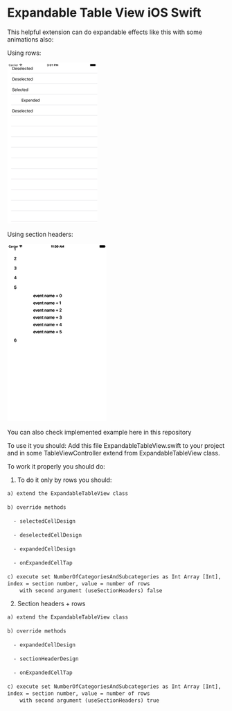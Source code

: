 # Expandable Table View iOS Swift

This helpful extension can do expandable effects like this with some animations also:

Using rows:

![alt tag](https://github.com/rudald/expandedTableViewIOSSwift/blob/master/ExpandableTableView/rowScreenShot_37.png)

Using section headers:

![alt tag](https://github.com/rudald/expandedTableViewIOSSwift/blob/master/ExpandableTableView/sectionHeadersAndRows_37.png)

You can also check implemented example here in this repository

To use it you should:
Add this file ExpandableTableView.swift to your project and in some TableViewController extend from ExpandableTableView class.

To work it properly you should do:

  1. To do it only by rows you should:
  
    a) extend the ExpandableTableView class
    
    b) override methods
    
      - selectedCellDesign
      
      - deselectedCellDesign
      
      - expandedCellDesign
      
      - onExpandedCellTap
  
    c) execute set NumberOfCategoriesAndSubcategories as Int Array [Int], index = section number, value = number of rows
        with second argument (useSectionHeaders) false
        
  2. Section headers + rows
  
    a) extend the ExpandableTableView class
        
    b) override methods
        
      - expandedCellDesign
          
      - sectionHeaderDesign
          
      - onExpandedCellTap
            
    c) execute set NumberOfCategoriesAndSubcategories as Int Array [Int], index = section number, value = number of rows
        with second argument (useSectionHeaders) true
